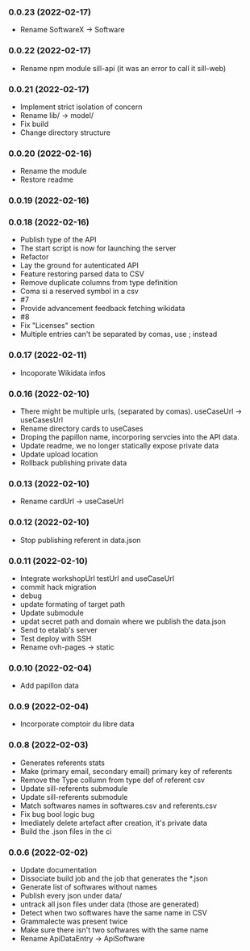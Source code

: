 ### **0.0.23** (2022-02-17)  
  
- Rename SoftwareX -> Software    
  
### **0.0.22** (2022-02-17)  
  
- Rename npm module sill-api (it was an error to call it sill-web)    
  
### **0.0.21** (2022-02-17)  
  
- Implement strict isolation of concern  
- Rename lib/ -> model/  
- Fix build  
- Change directory structure    
  
### **0.0.20** (2022-02-16)  
  
- Rename the module  
- Restore readme    
  
### **0.0.19** (2022-02-16)  
  
  
  
### **0.0.18** (2022-02-16)  
  
- Publish type of the API  
- The start script is now for launching the server  
- Refactor  
- Lay the ground for autenticated API  
- Feature restoring parsed data to CSV  
- Remove duplicate columns from type definition  
- Coma si a reserved symbol in a csv  
- #7  
- Provide advancement feedback fetching wikidata  
- #8  
- Fix "Licenses" section  
- Multiple entries can't be separated by comas, use ; instead    
  
### **0.0.17** (2022-02-11)  
  
- Incoporate Wikidata infos    
  
### **0.0.16** (2022-02-10)  
  
- There might be multiple urls, (separated by comas). useCaseUrl -> useCasesUrl  
- Rename directory cards to useCases  
- Droping the papillon name, incorporing servcies into the API data.  
- Update readme, we no longer statically expose private data  
- Update upload location  
- Rollback publishing private data    
  
### **0.0.13** (2022-02-10)  
  
- Rename cardUrl -> useCaseUrl    
  
### **0.0.12** (2022-02-10)  
  
- Stop publishing referent in data.json    
  
### **0.0.11** (2022-02-10)  
  
- Integrate workshopUrl testUrl and useCaseUrl  
- commit hack migration  
- debug  
- update formating of target path  
- Update submodule  
- updat secret path and domain where we publish the data.json  
- Send to etalab's server  
- Test deploy with SSH  
- Rename ovh-pages -> static    
  
### **0.0.10** (2022-02-04)  
  
- Add papillon data    
  
### **0.0.9** (2022-02-04)  
  
- Incorporate comptoir du libre data    
  
### **0.0.8** (2022-02-03)  
  
- Generates referents stats  
- Make (primary email, secondary email) primary key of referents  
- Remove the Type collumn from type def of referent csv  
- Update sill-referents submodule  
- Update sill-referents submodule  
- Match softwares names in softwares.csv and referents.csv  
- Fix bug bool logic bug  
- Imediately delete artefact after creation, it's private data  
- Build the .json files in the ci    
  
### **0.0.6** (2022-02-02)  
  
- Update documentation  
- Dissociate build job and the job that generates the *.json  
- Generate list of softwares without names  
- Publish every json under data/  
- untrack all json files under data (those are generated)  
- Detect when two softwares have the same name in CSV  
- Grammalecte was present twice  
- Make sure there isn't two softwares with the same name  
- Rename ApiDataEntry -> ApiSoftware  
  
